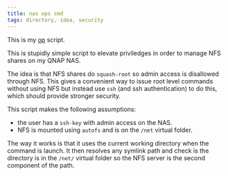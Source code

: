 ```yaml
---
title: nas ops cmd
tags: directory, idea, security
---
```


This is my [op](${SNIPPETS}/opcmd) script.

This is stupidly simple script to elevate priviledges in order to
manage NFS shares on my QNAP NAS.

The idea is that NFS shares do `squash-root` so admin access is
disallowed through NFS.  This gives a convenient way to issue
root level commands without using NFS but instead use `ssh`
(and ssh authentication) to do this, which should provide
stronger security.

This script makes the following assumptions:

- the user has a `ssh-key` with admin access on the NAS.
- NFS is mounted using `autofs` and is on the `/net` virtual folder.

The way it works is that it uses the current working directory
when the command is launch.  It then resolves any symlink path and
check is the directory is in the `/net/` virtual folder so the
NFS server is the second component of the path.

